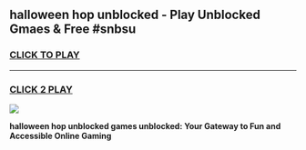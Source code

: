 
## halloween hop unblocked - Play Unblocked Gmaes & Free #snbsu
<h3>
<a href="https://news.freeplayer.one?title=halloween_hop_unblocked&ref=27F">CLICK TO PLAY</a></h3>
<hr>

<h3>
<a href="https://news.freeplayer.one?title=halloween_hop_unblocked&ref=27F">CLICK 2 PLAY</a>
  
</h3>

<a href="https://news.freeplayer.one?title=halloween_hop_unblocked&ref=27F/"><img src="https://clearcache.store/games.png"></a>


**halloween hop unblocked games unblocked: Your Gateway to Fun and Accessible Online Gaming**
